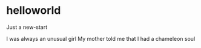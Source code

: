# helloworld
Just a new-start

I was always an unusual girl
My mother told me that I had a chameleon soul
